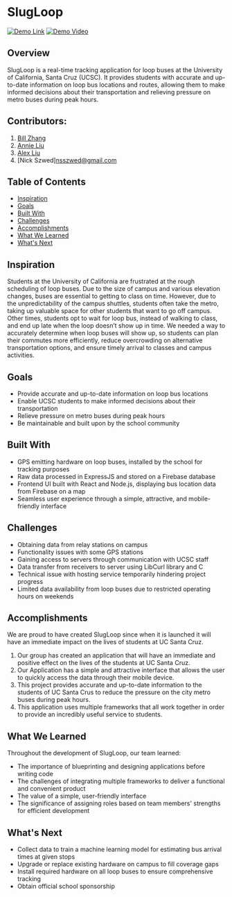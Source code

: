 # SlugLoop

[![Demo Link](https://img.shields.io/badge/-Demo%20Link-blue)](https://slugloop.tech/)
[![Demo Video](https://img.shields.io/badge/-Demo%20Video-red)](https://www.youtube.com/watch?v=fEAl8MajeOs)

## Overview

SlugLoop is a real-time tracking application for loop buses at the University of California, Santa Cruz (UCSC). It provides students with accurate and up-to-date information on loop bus locations and routes, allowing them to make informed decisions about their transportation and relieving pressure on metro buses during peak hours.


## Contributors:

1.  [Bill Zhang](mailto:billzhangsc@gmail.com)
2.  [Annie Liu](mailto:aliu98@ucsc.edu)
3.  [Alex Liu](mailto:liu.alex01@gmail.com)
4.  [Nick Szwed]nsszwed@gmail.com

## Table of Contents

- [Inspiration](#inspiration)
- [Goals](#goals)
- [Built With](#built-with)
- [Challenges](#challenges)
- [Accomplishments](#accomplishments)
- [What We Learned](#what-we-learned)
- [What's Next](#whats-next)

## Inspiration

Students at the University of California are frustrated at the rough scheduling of loop buses. Due to the size of campus and various elevation changes, buses are essential to getting to class on time. However, due to the unpredictability of the campus shuttles, students often take the metro, taking up valuable space for other students that want to go off campus. Other times, students opt to wait for loop bus, instead of walking to class, and end up late when the loop doesn’t show up in time. We needed a way to accurately determine when loop buses will show up, so students can plan their commutes more efficiently, reduce overcrowding on alternative transportation options, and ensure timely arrival to classes and campus activities.

## Goals

- Provide accurate and up-to-date information on loop bus locations
- Enable UCSC students to make informed decisions about their transportation
- Relieve pressure on metro buses during peak hours
- Be maintainable and built upon by the school community

## Built With

- GPS emitting hardware on loop buses, installed by the school for tracking purposes
- Raw data processed in ExpressJS and stored on a Firebase database
- Frontend UI built with React and Node.js, displaying bus location data from Firebase on a map
- Seamless user experience through a simple, attractive, and mobile-friendly interface

## Challenges

- Obtaining data from relay stations on campus
- Functionality issues with some GPS stations
- Gaining access to servers through communication with UCSC staff
- Data transfer from receivers to server using LibCurl library and C
- Technical issue with hosting service temporarily hindering project progress
- Limited data availability from loop buses due to restricted operating hours on weekends

## Accomplishments

We are proud to have created SlugLoop since when it is launched it will have an immediate impact on the lives of students at UC Santa Cruz.

1.  Our group has created an application that will have an immediate and positive effect on the lives of the students at UC Santa Cruz.
2.  Our Application has a simple and attractive interface that allows the user to quickly access the data through their mobile device.
3.  This project provides accurate and up-to-date information to the students of UC Santa Crus to reduce the pressure on the city metro buses during peak hours.
4.  This application uses multiple frameworks that all work together in order to provide an incredibly useful service to students.

## What We Learned

Throughout the development of SlugLoop, our team learned:

- The importance of blueprinting and designing applications before writing code
- The challenges of integrating multiple frameworks to deliver a functional and convenient product
- The value of a simple, user-friendly interface
- The significance of assigning roles based on team members' strengths for efficient development

## What's Next

- Collect data to train a machine learning model for estimating bus arrival times at given stops
- Upgrade or replace existing hardware on campus to fill coverage gaps
- Install required hardware on all loop buses to ensure comprehensive tracking
- Obtain official school sponsorship
